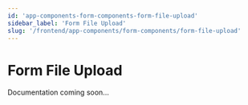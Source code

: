 ```yaml
---
id: 'app-components-form-components-form-file-upload'
sidebar_label: 'Form File Upload'
slug: '/frontend/app-components/form-components/form-file-upload'
---
```


# Form File Upload

Documentation coming soon...